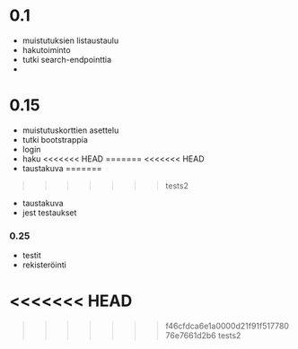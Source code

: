 # 0.1

- muistutuksien listaustaulu
- hakutoiminto
- tutki search-endpointtia
- 

# 0.15

- muistutuskorttien asettelu
- tutki bootstrappia
- login
- haku
<<<<<<< HEAD
=======
<<<<<<< HEAD
- taustakuva
=======
>>>>>>> tests2
- taustakuva
- jest testaukset

### 0.25

- testit
- rekisteröinti

<<<<<<< HEAD
=======
>>>>>>> f46cfdca6e1a0000d21f91f51778076e7661d2b6
>>>>>>> tests2
